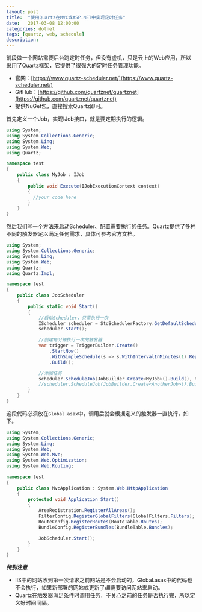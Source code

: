 ```yaml
---
layout: post
title:  "使用Quartz在MVC或ASP.NET中实现定时任务"
date:   2017-03-08 12:00:00
categories: dotnet
tags: [quartz, web, schedule]
description: 
---
```


前段做一个网站需要后台跑定时任务，但没有虚机，只是云上的Web应用，所以采用了Quartz框架，它提供了很强大的定时任务管理功能。

<!--more-->

* 官网：[https://www.quartz-scheduler.net/](https://www.quartz-scheduler.net/)
* GitHub：[https://github.com/quartznet/quartznet](https://github.com/quartznet/quartznet)
* 提供NuGet包，直接搜索Quartz即可。

首先定义一个Job，实现IJob接口，就是要定期执行的逻辑。

```csharp
using System;
using System.Collections.Generic;
using System.Linq;
using System.Web;
using Quartz;

namespace test
{
    public class MyJob : IJob
    {
        public void Execute(IJobExecutionContext context)
        {
          //your code here
        }
    }
}
```

然后我们写一个方法来启动Scheduler、配置需要执行的任务。Quartz提供了多种不同的触发器足以满足任何需求，具体可参考官方文档。

```csharp
using System;
using System.Collections.Generic;
using System.Linq;
using System.Web;
using Quartz;
using Quartz.Impl;

namespace test
{
    public class JobScheduler
    {
        public static void Start()
        {
            //启动Scheduler，只需执行一次
            IScheduler scheduler = StdSchedulerFactory.GetDefaultScheduler();
            scheduler.Start();

            //创建每分钟执行一次的触发器
            var trigger = TriggerBuilder.Create()
                .StartNow()
                .WithSimpleSchedule(s => s.WithIntervalInMinutes(1).RepeatForever())
                .Build();

            //添加任务
            scheduler.ScheduleJob(JobBuilder.Create<MyJob>().Build(), trigger);
            //scheduler.ScheduleJob(JobBuilder.Create<AnotherJob>().Build(), anotherTrigger);
        }
    }
}
```

这段代码必须放在```Global.asax```中，调用后就会根据定义的触发器一直执行，如下。

```csharp
using System;
using System.Collections.Generic;
using System.Linq;
using System.Web;
using System.Web.Mvc;
using System.Web.Optimization;
using System.Web.Routing;

namespace test
{
    public class MvcApplication : System.Web.HttpApplication
    {
        protected void Application_Start()
        {
            AreaRegistration.RegisterAllAreas();
            FilterConfig.RegisterGlobalFilters(GlobalFilters.Filters);
            RouteConfig.RegisterRoutes(RouteTable.Routes);
            BundleConfig.RegisterBundles(BundleTable.Bundles);

            JobScheduler.Start();
        }
    }
}
```

***特别注意***

* IIS中的网站收到第一次请求之前网站是不会启动的，Global.asax中的代码也不会执行，如果新部署的网站或更新了dll需要访问网站来启动。
* Quartz在触发器满足条件时调用任务，不关心之前的任务是否执行完，所以定义好时间间隔。